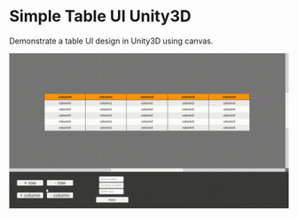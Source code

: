 # Simple Table UI Unity3D

Demonstrate a table UI design in Unity3D using canvas.

![demo](Demos/demo.gif)
